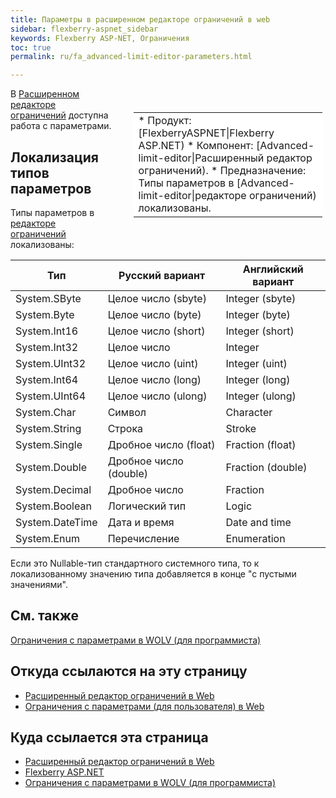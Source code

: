 ```yaml
---
title: Параметры в расширенном редакторе ограничений в web
sidebar: flexberry-aspnet_sidebar
keywords: Flexberry ASP-NET, Ограничения
toc: true
permalink: ru/fa_advanced-limit-editor-parameters.html

---
```


<div style="margin:5px; padding-left:28px; float:right; width:60%; outline:1px solid white;">
<br>
<table border="0" width="100%" bgcolor="#6495ED">
<tbody><tr><td bgcolor="#FFFFFF">
* Продукт: [FlexberryASPNET|Flexberry ASP.NET)
* Компонент: [Advanced-limit-editor|Расширенный редактор ограничений).
* Предназначение: Типы параметров в [Advanced-limit-editor|редакторе ограничений) локализованы.
</td>
</tr></tbody></table></a>
</div>

В [Расширенном редакторе ограничений](https://flexberry.github.io/ru/fa_advanced-limit-editor.html) доступна работа с параметрами.

## Локализация типов параметров
<!--В версии после 21.11.2013-->
Типы параметров в [редакторе ограничений](https://flexberry.github.io/ru/fa_advanced-limit-editor.html) локализованы:

|Тип	|Русский вариант|	Английский вариант|
|---|---|---|
|System.SByte|	Целое число (sbyte)|  Integer (sbyte)|
|System.Byte |  Целое число (byte) |  Integer (byte) |
|System.Int16|	Целое число (short)|  Integer (short)|
|System.Int32|	Целое число|	Integer| 
|System.UInt32|	Целое число (uint)|	Integer (uint)|
|System.Int64|	Целое число (long)|	Integer (long)|
|System.UInt64|	Целое число (ulong)|	Integer (ulong)|
|System.Char	|Символ	|Character|
|System.String|	Строка|	Stroke|
|System.Single|	Дробное число (float)|	Fraction (float)|
|System.Double|	Дробное число (double)|	Fraction (double)|
|System.Decimal|	Дробное число|	Fraction|
|System.Boolean|	Логический тип|	Logic|
|System.DateTime|	Дата и время|	Date and time|
|System.Enum|	Перечисление|	Enumeration|

Если это Nullable-тип стандартного системного типа, то к локализованному значению типа добавляется в конце "с пустыми значениями".

## См. также

[Ограничения с параметрами в WOLV (для программиста)](https://flexberry.github.io/ru/fa_limit-with-parameters-for-developer.html)

## Откуда ссылаются на эту страницу

* [Расширенный редактор ограничений в Web](https://flexberry.github.io/ru/fa_advanced-limit-editor.html)
* [Ограничения с параметрами (для пользователя) в Web](https://flexberry.github.io/ru/fa_limit-with-parameters-for-user.html)

## Куда ссылается эта страница

* [Расширенный редактор ограничений в Web](https://flexberry.github.io/ru/fa_advanced-limit-editor.html)
* [Flexberry ASP.NET](https://flexberry.github.io/ru/fa_flexberry-a-s-p-n-e-t.html)
* [Ограничения с параметрами в WOLV (для программиста)](https://flexberry.github.io/ru/fa_limit-with-parameters-for-developer.html)

